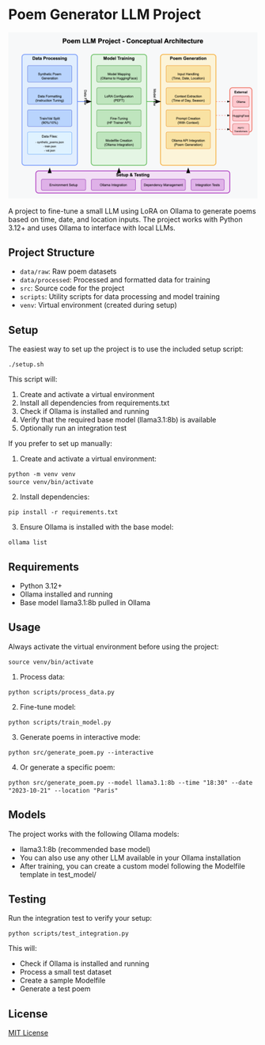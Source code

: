 # Poem Generator LLM Project

![Conceptual Architecture](conceptual_diagram.png)

A project to fine-tune a small LLM using LoRA on Ollama to generate poems based on time, date, and location inputs. The project works with Python 3.12+ and uses Ollama to interface with local LLMs.

## Project Structure

- `data/raw`: Raw poem datasets
- `data/processed`: Processed and formatted data for training
- `src`: Source code for the project
- `scripts`: Utility scripts for data processing and model training
- `venv`: Virtual environment (created during setup)

## Setup

The easiest way to set up the project is to use the included setup script:

```
./setup.sh
```

This script will:
1. Create and activate a virtual environment
2. Install all dependencies from requirements.txt
3. Check if Ollama is installed and running
4. Verify that the required base model (llama3.1:8b) is available
5. Optionally run an integration test

If you prefer to set up manually:

1. Create and activate a virtual environment:
```
python -m venv venv
source venv/bin/activate
```

2. Install dependencies:
```
pip install -r requirements.txt
```

3. Ensure Ollama is installed with the base model:
```
ollama list
```

## Requirements

- Python 3.12+
- Ollama installed and running
- Base model llama3.1:8b pulled in Ollama

## Usage

Always activate the virtual environment before using the project:
```
source venv/bin/activate
```

1. Process data:
```
python scripts/process_data.py
```

2. Fine-tune model:
```
python scripts/train_model.py
```

3. Generate poems in interactive mode:
```
python src/generate_poem.py --interactive
```

4. Or generate a specific poem:
```
python src/generate_poem.py --model llama3.1:8b --time "18:30" --date "2023-10-21" --location "Paris"
```

## Models

The project works with the following Ollama models:
- llama3.1:8b (recommended base model)
- You can also use any other LLM available in your Ollama installation
- After training, you can create a custom model following the Modelfile template in test_model/

## Testing

Run the integration test to verify your setup:
```
python scripts/test_integration.py
```

This will:
- Check if Ollama is installed and running
- Process a small test dataset
- Create a sample Modelfile
- Generate a test poem

## License

[MIT License](LICENSE)
